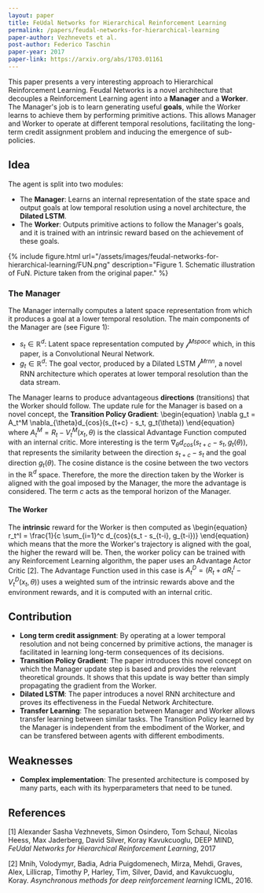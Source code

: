 ```yaml
---
layout: paper
title: FeUdal Networks for Hierarchical Reinforcement Learning
permalink: /papers/feudal-networks-for-hierarchical-learning
paper-author: Vezhnevets et al.
post-author: Federico Taschin
paper-year: 2017
paper-link: https://arxiv.org/abs/1703.01161
---
```


This paper presents a very interesting approach to Hierarchical Reinforcement Learning. Feudal Networks is a
novel architecture that decouples a Reinforcement Learning agent into a **Manager** and a **Worker**. The
Manager's job is to learn generating useful **goals**, while the Worker learns to achieve them by performing
primitive actions. This allows Manager and Worker to operate at different temporal resolutions, facilitating
the long-term credit assignment problem and inducing the emergence of sub-policies.

## Idea
The agent is split into two modules:
- The **Manager**: Learns an internal representation of the state space and output goals at low temporal
  resolution using a novel architecture, the **Dilated LSTM**.
- The **Worker**: Outputs primitive actions to follow the Manager's goals, and it is trained with an intrinsic
  reward based on the achievement of these goals.

{% include figure.html url="/assets/images/feudal-networks-for-hierarchical-learning/FUN.png"
description="Figure 1. Schematic illustration of FuN. Picture taken from the original paper." %}

### The Manager
The Manager internally computes a latent space representation from which it produces a goal at a lower temporal
resolution. The main components of the Manager are (see Figure 1):
- $s_t \in \mathbb{R}^d$: Latent space representation computed by $\mathcal{f}^{Mspace}$ which, in this paper,
  is a Convolutional  Neural Network.
- $g_t \in \mathbb{R}^d$: The goal vector, produced by a Dilated LSTM $\mathcal{f}^{Mrnn}$, a novel RNN architecture
  which operates at lower temporal resolution than the data stream.

The Manager learns to produce advantageous **directions** (transitions) that the Worker should follow.
The update rule for the Manager is based on a novel concept, the **Transition Policy Gradient**:
\begin{equation}
    \nabla g_t = A_t^M \nabla_{\theta}d_{cos}(s_{t+c} - s_t, g_t(\theta))
\end{equation}
where $A_t^M = R_t - V_t^M(x_t, \theta)$ is the classical Advantage Function computed with an internal critic. More
interesting is the term $\nabla_{\theta} d_{cos}(s_{t+c} - s_t, g_t(\theta))$, that represents the similarity between
the direction $s_{t+c} - s_t$ and the goal direction $g_t(\theta)$. The cosine distance is the cosine between the two
vectors in the $\mathbb{R}^d$ space. Therefore, the more the direction taken by the Worker is aligned with the goal
imposed by the Manager, the more the advantage is considered. The term $c$ acts as the temporal horizon of the Manager.


#### The Worker
The **intrinsic** reward for the Worker is then computed as
\begin{equation} 
    r_t^I = \frac{1}{c \sum_{i=1}^c d_{cos}(s_t - s_{t-i}, g_{t-i})}
\end{equation}
which means that the more the Worker's trajectory is aligned with the goal, the higher the reward will be.
Then, the worker policy can be trained with any Reinforcement Learning algorithm, the paper uses an Advantage Actor
Critic [2]. The Advantage Function used in this case is $A_t^D = (R_t + \alpha R_t^I - V_t^D(x_t, \theta))$ uses
a weighted sum of the intrinsic rewards above and the environment rewards, and it is computed with an internal critic.

## Contribution
- **Long term credit assignment**: By operating at a lower temporal resolution and not being concerned by primitive
  actions, the manager is facilitated in learning long-term consequences of its decisions.
- **Transition Policy Gradient**: The paper introduces this novel concept on which the Manager update step is based
  and provides the relevant theoretical grounds. It shows that this update is way better than simply propagating the
  gradient from the Worker.
- **Dilated LSTM**: The paper introduces a novel RNN architecture and proves its effectiveness in the Fuedal Network
  Architecture.
- **Transfer Learning**: The separation between Manager and Worker allows transfer learning between similar tasks. The
  Transition Policy learned by the Manager is independent from the embodiment of the Worker, and can be transfered 
  between agents with different embodiments.

## Weaknesses
- **Complex implementation**: The presented architecture is composed by many parts, each with its hyperparameters that
  need to be tuned.

## References
[1] Alexander Sasha Vezhnevets, Simon Osindero, Tom Schaul, Nicolas Heess, Max Jaderberg, David Silver,
Koray Kavukcuoglu, DEEP MIND, *FeUdal Networks for Hierarchical Reinforcement Learning*, 2017

[2] Mnih, Volodymyr, Badia, Adria Puigdomenech, Mirza, Mehdi, Graves, Alex, Lillicrap, Timothy P, Harley, Tim,
Silver, David, and Kavukcuoglu, Koray. *Asynchronous methods for deep reinforcement learning* ICML, 2016.
